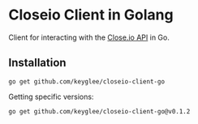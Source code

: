 # Closeio Client in Golang

Client for interacting with the [Close.io API](https://www.close.com/) in Go.

## Installation

```go get github.com/keyglee/closeio-client-go```

Getting specific versions:

```go get github.com/keyglee/closeio-client-go@v0.1.2```